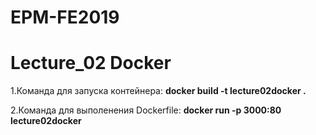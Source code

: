 # EPM-FE2019
# Lecture_02 Docker

  1.Команда для запуска контейнера: __docker build -t lecture02docker .__
  
  2.Команда для выполенения Dockerfile: __docker run -p 3000:80 lecture02docker__